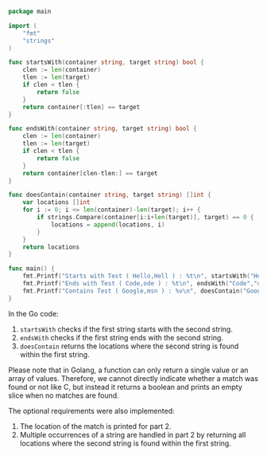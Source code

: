 ```go
package main

import (
	"fmt"
	"strings"
)

func startsWith(container string, target string) bool {
	clen := len(container)
	tlen := len(target)
	if clen < tlen {
		return false
	}
	return container[:tlen] == target
}

func endsWith(container string, target string) bool {
	clen := len(container)
	tlen := len(target)
	if clen < tlen {
		return false
	}
	return container[clen-tlen:] == target
}

func doesContain(container string, target string) []int {
	var locations []int
	for i := 0; i <= len(container)-len(target); i++ {
		if strings.Compare(container[i:i+len(target)], target) == 0 {
			locations = append(locations, i)
		}
	}
	return locations
}

func main() {
	fmt.Printf("Starts with Test ( Hello,Hell ) : %t\n", startsWith("Hello","Hell"))
	fmt.Printf("Ends with Test ( Code,ode ) : %t\n", endsWith("Code","ode"))
	fmt.Printf("Contains Test ( Google,msn ) : %v\n", doesContain("Google","oo"))
}
```
In the Go code:

1. `startsWith` checks if the first string starts with the second string.
2. `endsWith` checks if the first string ends with the second string.
3. `doesContain` returns the locations where the second string is found within the first string.

Please note that in Golang, a function can only return a single value or an array of values. Therefore, we cannot directly indicate whether a match was found or not like C, but instead it returns a boolean and prints an empty slice when no matches are found.

The optional requirements were also implemented:
1. The location of the match is printed for part 2.
2. Multiple occurrences of a string are handled in part 2 by returning all locations where the second string is found within the first string.
